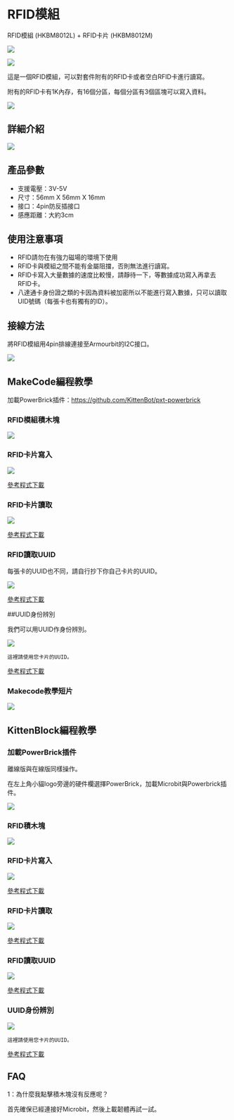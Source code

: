 # RFID模組

RFID模組 (HKBM8012L) + RFID卡片 (HKBM8012M)

![](./images/10_04.png)

![](./images/10_05.png)

這是一個RFID模組，可以對套件附有的RFID卡或者空白RFID卡進行讀寫。

附有的RFID卡有1K內存，有16個分區，每個分區有3個區塊可以寫入資料。

![](./images/IMG_2583.GIF)

## 詳細介紹

![](./images/10_03.png)

## 產品參數

- 支援電壓：3V-5V
- 尺寸：56mm X 56mm X 16mm
- 接口：4pin防反插接口
- 感應距離：大約3cm

## 使用注意事項

- RFID請勿在有強力磁場的環境下使用
- RFID卡與模組之間不能有金屬阻擋，否則無法進行讀寫。
- RFID卡寫入大量數據的速度比較慢，請靜待一下，等數據成功寫入再拿去RFID卡。
- 八達通卡身份證之類的卡因為資料被加密所以不能進行寫入數據，只可以讀取UID號碼（每張卡也有獨有的ID）。

## 接線方法

將RFID模組用4pin排線連接至Armourbit的I2C接口。

![](./kbimages/rfidcon.jpg)

## MakeCode編程教學

加載PowerBrick插件：https://github.com/KittenBot/pxt-powerbrick

### RFID模組積木塊

![](./images/rfidblocks.png)

### RFID卡片寫入

![](./images/rfidwrite.png)

[參考程式下載](https://bit.ly/PowerbrickM8_01Hex)

### RFID卡片讀取

![](./images/rfidread.png)

[參考程式下載](https://bit.ly/PowerbrickM8_02Hex)

### RFID讀取UUID

每張卡的UUID也不同，請自行抄下你自己卡片的UUID。

![](./images/uidread.png)

[參考程式下載](https://bit.ly/PowerbrickM8_03Hex)

##UUID身份辨別

我們可以用UUID作身份辨別。

![](./images/uididentify.png)

    這裡請使用您卡片的UUID。

[參考程式下載](https://bit.ly/PowerbrickM8_04Hex)

### Makecode教學短片

[![](./images/rfidtut.png)](https://www.youtube.com/watch?v=r1B6l7xK7So)

## KittenBlock編程教學

### 加載PowerBrick插件

離線版與在線版同樣操作。

在左上角小貓logo旁邊的硬件欄選擇PowerBrick，加載Microbit與Powerbrick插件。

![](./kbimages/addextension.png)

### RFID積木塊

![](./kbimages/kbrfidblocks.png)

### RFID卡片寫入

![](./kbimages/rfidwrite.png)

[參考程式下載](www.google.com)

### RFID卡片讀取

![](./kbimages/rfidread.png)

[參考程式下載](www.google.com)

### RFID讀取UUID

![](./kbimages/uidread.png)

[參考程式下載](www.google.com)

### UUID身份辨別

![](./kbimages/uididentify.png)

    這裡請使用您卡片的UUID。
    
[參考程式下載](www.google.com)

## FAQ

1：為什麼我點擊積木塊沒有反應呢？

首先確保已經連接好Microbit，然後上載韌體再試一試。